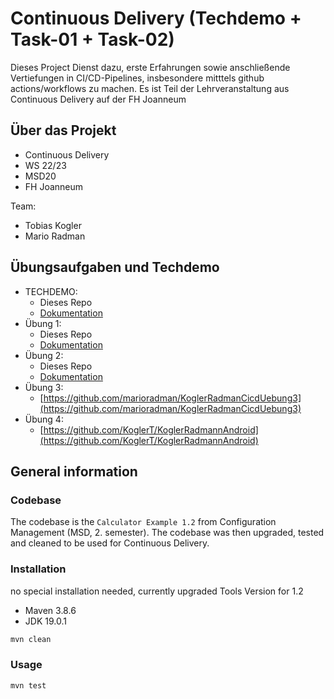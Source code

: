 # Continuous Delivery (Techdemo + Task-01 + Task-02)

Dieses Project Dienst dazu, erste Erfahrungen sowie anschließende Vertiefungen in CI/CD-Pipelines, insbesondere mitttels github actions/workflows zu machen.
Es ist Teil der Lehrveranstaltung aus Continuous Delivery auf der FH Joanneum

## Über das Projekt
- Continuous Delivery
- WS 22/23
- MSD20
- FH Joanneum

Team:
- Tobias Kogler
- Mario Radman

## Übungsaufgaben und Techdemo
- TECHDEMO:
  - Dieses Repo
  - [Dokumentation](docs/Techdemo.md)
- Übung 1:
  - Dieses Repo
  - [Dokumentation](docs/Exercise1.md)
- Übung 2:
  - Dieses Repo
  - [Dokumentation](docs/Exercise2.md)
- Übung 3:
  - [https://github.com/marioradman/KoglerRadmanCicdUebung3](https://github.com/marioradman/KoglerRadmanCicdUebung3)
- Übung 4:
  - [https://github.com/KoglerT/KoglerRadmannAndroid](https://github.com/KoglerT/KoglerRadmannAndroid)
  
## General information

### Codebase
The codebase is the `Calculator Example 1.2` from Configuration Management (MSD, 2. semester). 
The codebase was then upgraded, tested and cleaned to be used for Continuous Delivery.

### Installation

no special installation needed, currently upgraded Tools Version for 1.2
- Maven 3.8.6
- JDK 19.0.1

```bash
mvn clean
```

### Usage

```bash
mvn test
```

